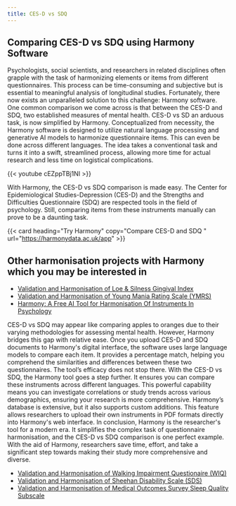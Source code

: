 ```yaml
---
title: CES-D vs SDQ
---
```


## Comparing CES-D vs SDQ using Harmony Software

Psychologists, social scientists, and researchers in related disciplines often grapple with the task of harmonizing elements or items from different questionnaires. This process can be time-consuming and subjective but is essential to meaningful analysis of longitudinal studies. Fortunately, there now exists an unparalleled solution to this challenge: Harmony software. One common comparison we come across is that between the CES-D and SDQ, two established measures of mental health. CES-D vs SD an arduous task, is now simplified by Harmony. Conceptualized from necessity, the Harmony software is designed to utilize natural language processing and generative AI models to harmonize questionnaire items. This can even be done across different languages. The idea takes a conventional task and turns it into a swift, streamlined process, allowing more time for actual research and less time on logistical complications.

{{< youtube cEZppTBj1NI >}}

With Harmony, the CES-D vs SDQ comparison is made easy. The Center for Epidemiological Studies-Depression (CES-D) and the Strengths and Difficulties Questionnaire (SDQ) are respected tools in the field of psychology. Still, comparing items from these instruments manually can prove to be a daunting task.


{{< card heading="Try Harmony" copy="Compare CES-D and SDQ " url="https://harmonydata.ac.uk/app" >}}

## Other harmonisation projects with Harmony which you may be interested in

* [Validation and Harmonisation of Loe & Silness Gingival Index](/harmonisation-validation/loe-silness-gingival-index)
* [Validation and Harmonisation of Young Mania Rating Scale (YMRS)](/harmonisation-validation/young-mania-rating-scale-ymrs)
* [Harmony: A Free AI Tool for Harmonisation Of Instruments In Psychology](/item-harmonisation/harmony-a-free-ai-tool-for-harmonisation-of-instruments-in-psychology)



CES-D vs SDQ may appear like comparing apples to oranges due to their varying methodologies for assessing mental health. However, Harmony bridges this gap with relative ease. Once you upload CES-D and SDQ documents to Harmony's digital interface, the software uses large language models to compare each item. It provides a percentage match, helping you comprehend the similarities and differences between these two questionnaires. The tool’s efficacy does not stop there. With the CES-D vs SDQ, the Harmony tool goes a step further. It ensures you can compare these instruments across different languages. This powerful capability means you can investigate correlations or study trends across various demographics, ensuring your research is more comprehensive. Harmony’s database is extensive, but it also supports custom additions. This feature allows researchers to upload their own instruments in PDF formats directly into Harmony's web interface. In conclusion, Harmony is the researcher's tool for a modern era. It simplifies the complex task of questionnaire harmonisation, and the CES-D vs SDQ comparison is one perfect example. With the aid of Harmony, researchers save time, effort, and take a significant step towards making their study more comprehensive and diverse.



* [Validation and Harmonisation of Walking Impairment Questionaire (WIQ)](/harmonisation-validation/walking-impairment-questionaire-wiq)
* [Validation and Harmonisation of Sheehan Disability Scale (SDS)](/harmonisation-validation/sheehan-disability-scale-sds)
* [Validation and Harmonisation of Medical Outcomes Survey Sleep Quality Subscale](/harmonisation-validation/medical-outcomes-survey-sleep-quality-subscale)